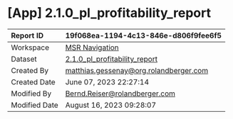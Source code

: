 



# [App] 2.1.0_pl_profitability_report

|Report ID|19f068ea-1194-4c13-846e-d806f9fee6f5|
| :--- | :--- |
|Workspace|[MSR Navigation](../Workspaces/MSR-Navigation.md)|
|Dataset|[2.1.0_pl_profitability_report](../Datasets/2.1.0_pl_profitability_report.md)|
|Created By|matthias.gessenay@org.rolandberger.com|
|Created Date|June 07, 2023 22:27:14|
|Modified By|Bernd.Reiser@rolandberger.com|
|Modified Date|August 16, 2023 09:28:07|
